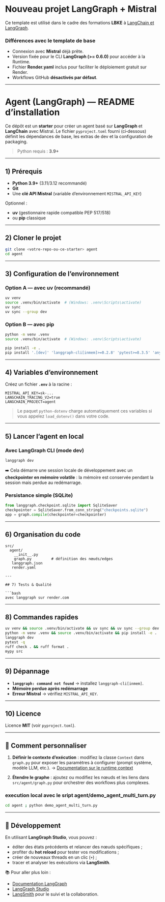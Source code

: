# Nouveau projet LangGraph + Mistral

Ce template est utilisé dans le cadre des formations **LBKE** à [LangChain et LangGraph](https://www.lbke.fr/formations/developpeur-llm-langgraph-langchain/cpf).

### Différences avec le template de base
- Connexion avec **Mistral** déjà prête.
- Version fixée pour le CLI **LangGraph (>= 0.6.0)** pour accéder à la Runtime.
- Fichier **Render.yaml** inclus pour faciliter le déploiement gratuit sur Render.
- Workflows GitHub **désactivés par défaut**.

---

# Agent (LangGraph) — README d’installation

Ce dépôt est un **starter** pour créer un agent basé sur **LangGraph** et **LangChain** avec Mistral. Le fichier `pyproject.toml` fourni (ci‑dessous) définit les dépendances de base, les extras de dev et la configuration de packaging.

> Python requis : **3.9+**

---

## 1) Prérequis

- **Python 3.9+** (3.11/3.12 recommandé)
- **Git**
- Une **clé API Mistral** (variable d’environnement `MISTRAL_API_KEY`)

Optionnel :
- **uv** (gestionnaire rapide compatible PEP 517/518)
- ou **pip** classique

---

## 2) Cloner le projet

```bash
git clone <votre-repo-ou-ce-starter> agent
cd agent
```

---

## 3) Configuration de l’environnement

### Option A — avec **uv** (recommandé)

```bash
uv venv
source .venv/bin/activate  # (Windows: .venv\Scripts\activate)
uv sync
uv sync --group dev
```

### Option B — avec **pip**

```bash
python -m venv .venv
source .venv/bin/activate  # (Windows: .venv\Scripts\activate)

pip install -e .
pip install '.[dev]' 'langgraph-cli[inmem]>=0.2.8' 'pytest>=8.3.5' 'anyio>=4.7.0'
```

---

## 4) Variables d’environnement

Créez un fichier **`.env`** à la racine :

```env
MISTRAL_API_KEY=sk-...
LANGCHAIN_TRACING_V2=true
LANGCHAIN_PROJECT=agent
```

> Le paquet `python-dotenv` charge automatiquement ces variables si vous appelez `load_dotenv()` dans votre code.

---

## 5) Lancer l’agent en local

### Avec LangGraph CLI (mode dev)

```bash
langgraph dev
```

➡️ Cela démarre une session locale de développement avec un **checkpointer en mémoire volatile** : la mémoire est conservée pendant la session mais perdue au redémarrage.

### Persistance simple (SQLite)

```python
from langgraph.checkpoint.sqlite import SqliteSaver
checkpointer = SqliteSaver.from_conn_string("checkpoints.sqlite")
app = graph.compile(checkpointer=checkpointer)
```

---

## 6) Organisation du code

```text
src/
  agent/
    __init__.py   
    graph.py         # définition des nœuds/edges
   langgraph.json
   render.yaml

---

## 7) Tests & Qualité

```bash
avec langgraph sur render.com
```

---

## 8) Commandes rapides

```bash
uv venv && source .venv/bin/activate && uv sync && uv sync --group dev
python -m venv .venv && source .venv/bin/activate && pip install -e . '.[dev]' 'langgraph-cli[inmem]>=0.2.8'
langgraph dev
pytest -q
ruff check . && ruff format .
mypy src
```

---

## 9) Dépannage

- **`langgraph: command not found`** → installez `langgraph-cli[inmem]`.
- **Mémoire perdue après redémarrage**
- **Erreur Mistral** → vérifiez `MISTRAL_API_KEY`.

---

## 10) Licence

Licence **MIT** (voir `pyproject.toml`).

---

## 🔧 Comment personnaliser

1. **Définir le contexte d’exécution** : modifiez la classe `Context` dans `graph.py` pour exposer les paramètres à configurer (prompt système, modèle LLM, etc.).
   → [Documentation sur le runtime context](https://langchain-ai.github.io/langgraph/agents/context/?h=context#static-runtime-context)

2. **Étendre le graphe** : ajoutez ou modifiez les nœuds et les liens dans `src/agent/graph.py` pour orchestrer des workflows plus complexes.

### execution local avec le sript agent/demo_agent_multi_turn.py

```bash
cd agent ; python demo_agent_multi_turn.py
```

---

## 🧪 Développement

En utilisant **LangGraph Studio**, vous pouvez :
- éditer des états précédents et relancer des nœuds spécifiques ;
- profiter du **hot reload** pour tester vos modifications ;
- créer de nouveaux threads en un clic (`+`) ;
- tracer et analyser les exécutions via **LangSmith**.

📚 Pour aller plus loin :
- [Documentation LangGraph](https://langchain-ai.github.io/langgraph/)
- [LangGraph Studio](https://langchain-ai.github.io/langgraph/concepts/langgraph_studio/)
- [LangSmith](https://smith.langchain.com/) pour le suivi et la collaboration.

